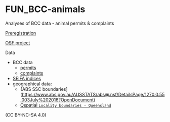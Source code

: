 # FUN_BCC-animals

Analyses of BCC data - animal permits & complaints

[Preregistration](https://osf.io/8rhjn)

[OSF project](https://osf.io/c2gyw/)

Data 
  - BCC data 
    - [permits](https://www.data.brisbane.qld.gov.au/data/dataset/current-animal-related-permits)
    - [complaints](https://www.data.brisbane.qld.gov.au/data/dataset/animal-related-complaints)
  - [SEIFA indices](https://www.abs.gov.au/AUSSTATS/abs@.nsf/DetailsPage/2033.0.55.0012016?OpenDocument)
  - geographical data:
    - {ABS SSC boundaries](https://www.abs.gov.au/AUSSTATS/abs@.nsf/DetailsPage/1270.0.55.003July%202016?OpenDocument)
    - [Qspatial `Locality boundaries - Queensland`](http://qldspatial.information.qld.gov.au/catalogue/custom/detail.page?fid={8F24D271-EE3B-491C-915C-E7DD617F95DC})


(CC BY-NC-SA 4.0)
